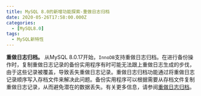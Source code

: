 ```yaml
---
title: MySQL 8.0的新增功能探索-重做日志归档
date: 2020-05-26T17:58:00.000Z
categories:
  - [MySQL8.0]
tags:
  - MySQL新特性
---
```


**重做日志归档。** 从MySQL 8.0.17开始，`InnoDB`支持重做日志归档。在进行备份操作时，复制重做日志记录的备份实用程序有时可能无法跟上重做日志生成的步伐，由于这些记录被覆盖，导致丢失重做日志记录。重做日志归档功能通过将重做日志记录顺序写入存档文件来解决此问题。备份实用程序可以根据需要从存档文件复制重做日志记录，从而避免潜在的数据丢失。有关更多信息，请参阅[重做日志归档](https://dev.mysql.com/doc/refman/8.0/en/innodb-redo-log.html#innodb-redo-log-archiving)。
